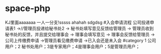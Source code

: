 ﻿# space-php
KJ里面aaaaaaa
一人一分支!sssss
ahahah  sdgdsg
#入会申请流程
 公司投递申请表1 ->//管理员投递给秘书处2 -> 秘书处填写意见反馈给管理员 -> 管理员收到秘书处的反馈，并且提交给理事会 -> 理事会填写意见 -> 理事会反馈给管理员 ->公司上传缴费申请
 ->管理员看见缴费申请 ->已入会还是未入会 
 #category
 1 公司用户；2 秘书处用户；3是专家用户；4是理事会用户；5是管理员用户；
